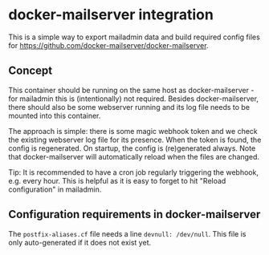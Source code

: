 # docker-mailserver integration

This is a simple way to export mailadmin data and build required config files
for https://github.com/docker-mailserver/docker-mailserver.

## Concept

This container should be running on the same host as docker-mailserver - for
mailadmin this is (intentionally) not required. Besides docker-mailserver, there
should also be some webserver running and its log file needs to be mounted into
this container.

The approach is simple: there is some magic webhook token and we check the
existing webserver log file for its presence. When the token is found, the
config is regenerated. On startup, the config is (re)generated always.
Note that docker-mailserver will automatically reload when the files are changed.

Tip: It is recommended to have a cron job regularly triggering the webhook, e.g.
every hour. This is helpful as it is easy to forget to hit "Reload configuration"
in mailadmin.

## Configuration requirements in docker-mailserver

The `postfix-aliases.cf` file needs a line `devnull: /dev/null`. This file is
only auto-generated if it does not exist yet.
